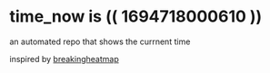 # time_now is (( 1694718000610 ))

an automated repo that shows the currnent time

inspired by [breakingheatmap](https://github.com/breakingheatmap/breakingheatmap)
